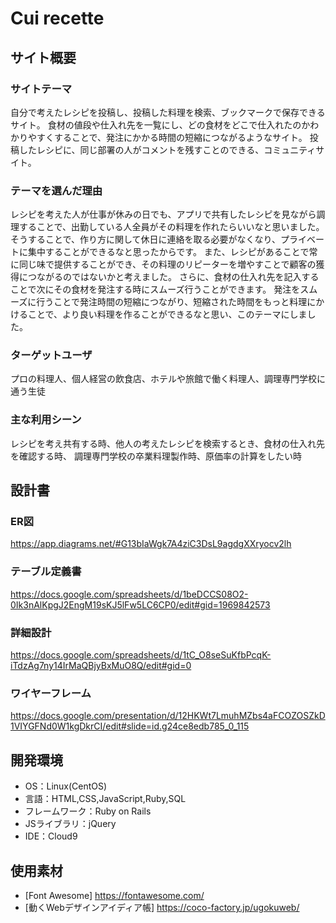 # Cui recette

## サイト概要
### サイトテーマ
自分で考えたレシピを投稿し、投稿した料理を検索、ブックマークで保存できるサイト。
食材の値段や仕入れ先を一覧にし、どの食材をどこで仕入れたのかわかりやすくすることで、発注にかかる時間の短縮につながるようなサイト。
投稿したレシピに、同じ部署の人がコメントを残すことのできる、コミュニティサイト。

### テーマを選んだ理由
レシピを考えた人が仕事が休みの日でも、アプリで共有したレシピを見ながら調理することで、出勤している人全員がその料理を作れたらいいなと思いました。
そうすることで、作り方に関して休日に連絡を取る必要がなくなり、プライベートに集中することができるなと思ったからです。
また、レシピがあることで常に同じ味で提供することができ、その料理のリピーターを増やすことで顧客の獲得につながるのではないかと考えました。
さらに、食材の仕入れ先を記入することで次にその食材を発注する時にスムーズ行うことができます。
発注をスムーズに行うことで発注時間の短縮につながり、短縮された時間をもっと料理にかけることで、より良い料理を作ることができるなと思い、このテーマにしました。

### ターゲットユーザ
プロの料理人、個人経営の飲食店、ホテルや旅館で働く料理人、調理専門学校に通う生徒

### 主な利用シーン
レシピを考え共有する時、他人の考えたレシピを検索するとき、食材の仕入れ先を確認する時、
調理専門学校の卒業料理製作時、原価率の計算をしたい時

## 設計書
### ER図
https://app.diagrams.net/#G13bIaWgk7A4ziC3DsL9agdgXXryocv2lh
### テーブル定義書
https://docs.google.com/spreadsheets/d/1beDCCS08O2-0Ik3nAlKpgJ2EngM19sKJ5lFw5LC6CP0/edit#gid=1969842573
### 詳細設計
https://docs.google.com/spreadsheets/d/1tC_O8seSuKfbPcqK-iTdzAg7ny14IrMaQBjyBxMuO8Q/edit#gid=0
### ワイヤーフレーム
https://docs.google.com/presentation/d/12HKWt7LmuhMZbs4aFCOZOSZkD1VIYGFNd0W1kgDkrCI/edit#slide=id.g24ce8edb785_0_115

## 開発環境
- OS：Linux(CentOS)
- 言語：HTML,CSS,JavaScript,Ruby,SQL
- フレームワーク：Ruby on Rails
- JSライブラリ：jQuery
- IDE：Cloud9

## 使用素材
- [Font Awesome] https://fontawesome.com/
- [動くWebデザインアイディア帳] https://coco-factory.jp/ugokuweb/
